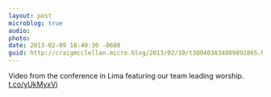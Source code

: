 ```yaml
---
layout: post
microblog: true
audio: 
photo: 
date: 2013-02-09 18:40:30 -0600
guid: http://craigmcclellan.micro.blog/2013/02/10/t300403834809892865.html
---
```

Video from the conference in Lima featuring our team leading worship. [t.co/yUkMyxVi](http://t.co/yUkMyxVi)

